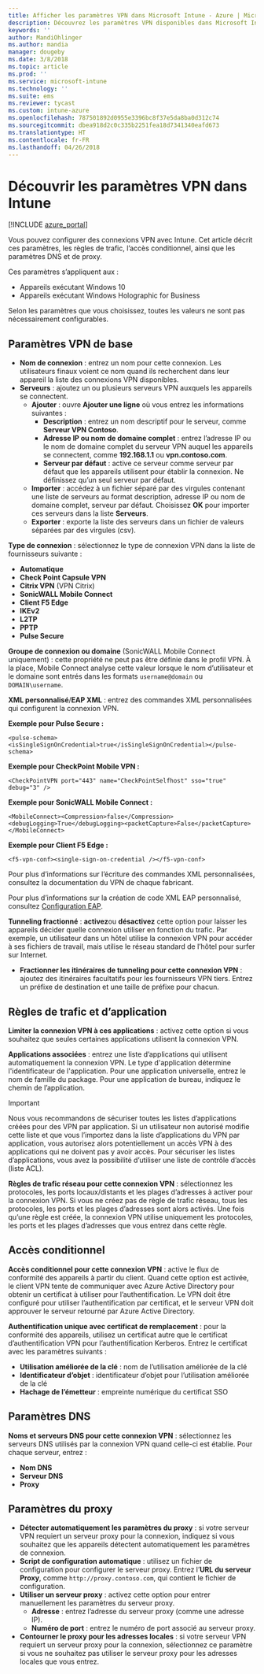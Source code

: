 ```yaml
---
title: Afficher les paramètres VPN dans Microsoft Intune - Azure | Microsoft Docs
description: Découvrez les paramètres VPN disponibles dans Microsoft Intune, à quoi ils servent et ce qu’ils font, notamment les règles de trafic, l’accès conditionnel et les paramètres DNS et de proxy pour les appareils Windows 10 et les appareils Windows Holographic for Business.
keywords: ''
author: MandiOhlinger
ms.author: mandia
manager: dougeby
ms.date: 3/8/2018
ms.topic: article
ms.prod: ''
ms.service: microsoft-intune
ms.technology: ''
ms.suite: ems
ms.reviewer: tycast
ms.custom: intune-azure
ms.openlocfilehash: 787501892d0955e3396bc8f37e5da8ba0d312c74
ms.sourcegitcommit: dbea918d2c0c335b2251fea18d7341340eafd673
ms.translationtype: HT
ms.contentlocale: fr-FR
ms.lasthandoff: 04/26/2018
---
```

# <a name="read-about-the-vpn-settings-in-intune"></a>Découvrir les paramètres VPN dans Intune

[!INCLUDE [azure_portal](./includes/azure_portal.md)]

Vous pouvez configurer des connexions VPN avec Intune. Cet article décrit ces paramètres, les règles de trafic, l’accès conditionnel, ainsi que les paramètres DNS et de proxy.

Ces paramètres s’appliquent aux :

- Appareils exécutant Windows 10
- Appareils exécutant Windows Holographic for Business

Selon les paramètres que vous choisissez, toutes les valeurs ne sont pas nécessairement configurables.

## <a name="base-vpn-settings"></a>Paramètres VPN de base

- **Nom de connexion** : entrez un nom pour cette connexion. Les utilisateurs finaux voient ce nom quand ils recherchent dans leur appareil la liste des connexions VPN disponibles.
- **Serveurs** : ajoutez un ou plusieurs serveurs VPN auxquels les appareils se connectent.
  - **Ajouter** : ouvre **Ajouter une ligne** où vous entrez les informations suivantes :
    - **Description** : entrez un nom descriptif pour le serveur, comme **Serveur VPN Contoso**.
    - **Adresse IP ou nom de domaine complet** : entrez l’adresse IP ou le nom de domaine complet du serveur VPN auquel les appareils se connectent, comme **192.168.1.1** ou **vpn.contoso.com**.
    - **Serveur par défaut** : active ce serveur comme serveur par défaut que les appareils utilisent pour établir la connexion. Ne définissez qu’un seul serveur par défaut.
  - **Importer** : accédez à un fichier séparé par des virgules contenant une liste de serveurs au format description, adresse IP ou nom de domaine complet, serveur par défaut. Choisissez **OK** pour importer ces serveurs dans la liste **Serveurs**.
  - **Exporter** : exporte la liste des serveurs dans un fichier de valeurs séparées par des virgules (csv).

**Type de connexion** : sélectionnez le type de connexion VPN dans la liste de fournisseurs suivante :

- **Automatique**
- **Check Point Capsule VPN**
- **Citrix VPN** (VPN Citrix)
- **SonicWALL Mobile Connect**
- **Client F5 Edge**
- **IKEv2**
- **L2TP**
- **PPTP**
- **Pulse Secure**

**Groupe de connexion ou domaine** (SonicWALL Mobile Connect uniquement) : cette propriété ne peut pas être définie dans le profil VPN. À la place, Mobile Connect analyse cette valeur lorsque le nom d’utilisateur et le domaine sont entrés dans les formats `username@domain` ou `DOMAIN\username`.

**XML personnalisé**/**EAP XML** : entrez des commandes XML personnalisées qui configurent la connexion VPN.

**Exemple pour Pulse Secure :**

```
<pulse-schema><isSingleSignOnCredential>true</isSingleSignOnCredential></pulse-schema>
```

**Exemple pour CheckPoint Mobile VPN :**

```
<CheckPointVPN port="443" name="CheckPointSelfhost" sso="true" debug="3" />
```

**Exemple pour SonicWALL Mobile Connect :**

```
<MobileConnect><Compression>false</Compression><debugLogging>True</debugLogging><packetCapture>False</packetCapture></MobileConnect>
```

**Exemple pour Client F5 Edge :**

```
<f5-vpn-conf><single-sign-on-credential /></f5-vpn-conf>
```

Pour plus d’informations sur l’écriture des commandes XML personnalisées, consultez la documentation du VPN de chaque fabricant.

Pour plus d’informations sur la création de code XML EAP personnalisé, consultez [Configuration EAP](https://docs.microsoft.com/windows/client-management/mdm/eap-configuration).

**Tunneling fractionné** : **activez**ou **désactivez** cette option pour laisser les appareils décider quelle connexion utiliser en fonction du trafic. Par exemple, un utilisateur dans un hôtel utilise la connexion VPN pour accéder à ses fichiers de travail, mais utilise le réseau standard de l’hôtel pour surfer sur Internet.
- **Fractionner les itinéraires de tunneling pour cette connexion VPN** : ajoutez des itinéraires facultatifs pour les fournisseurs VPN tiers. Entrez un préfixe de destination et une taille de préfixe pour chacun.

## <a name="apps-and-traffic-rules"></a>Règles de trafic et d’application

**Limiter la connexion VPN à ces applications** : activez cette option si vous souhaitez que seules certaines applications utilisent la connexion VPN.

**Applications associées** : entrez une liste d’applications qui utilisent automatiquement la connexion VPN. Le type d'application détermine l'identificateur de l'application. Pour une application universelle, entrez le nom de famille du package. Pour une application de bureau, indiquez le chemin de l’application.

>[!IMPORTANT]
>Nous vous recommandons de sécuriser toutes les listes d’applications créées pour des VPN par application. Si un utilisateur non autorisé modifie cette liste et que vous l’importez dans la liste d’applications du VPN par application, vous autorisez alors potentiellement un accès VPN à des applications qui ne doivent pas y avoir accès. Pour sécuriser les listes d’applications, vous avez la possibilité d’utiliser une liste de contrôle d’accès (liste ACL).

**Règles de trafic réseau pour cette connexion VPN** : sélectionnez les protocoles, les ports locaux/distants et les plages d’adresses à activer pour la connexion VPN. Si vous ne créez pas de règle de trafic réseau, tous les protocoles, les ports et les plages d’adresses sont alors activés. Une fois qu’une règle est créée, la connexion VPN utilise uniquement les protocoles, les ports et les plages d’adresses que vous entrez dans cette règle.

## <a name="conditional-access"></a>Accès conditionnel

**Accès conditionnel pour cette connexion VPN** : active le flux de conformité des appareils à partir du client. Quand cette option est activée, le client VPN tente de communiquer avec Azure Active Directory pour obtenir un certificat à utiliser pour l’authentification. Le VPN doit être configuré pour utiliser l’authentification par certificat, et le serveur VPN doit approuver le serveur retourné par Azure Active Directory.

**Authentification unique avec certificat de remplacement** : pour la conformité des appareils, utilisez un certificat autre que le certificat d’authentification VPN pour l’authentification Kerberos. Entrez le certificat avec les paramètres suivants :

- **Utilisation améliorée de la clé** : nom de l’utilisation améliorée de la clé
- **Identificateur d’objet** : identificateur d’objet pour l’utilisation améliorée de la clé
- **Hachage de l’émetteur** : empreinte numérique du certificat SSO

## <a name="dns-settings"></a>Paramètres DNS

**Noms et serveurs DNS pour cette connexion VPN** : sélectionnez les serveurs DNS utilisés par la connexion VPN quand celle-ci est établie.
Pour chaque serveur, entrez :
- **Nom DNS**
- **Serveur DNS**
- **Proxy**

## <a name="proxy-settings"></a>Paramètres du proxy

- **Détecter automatiquement les paramètres du proxy** : si votre serveur VPN requiert un serveur proxy pour la connexion, indiquez si vous souhaitez que les appareils détectent automatiquement les paramètres de connexion.
- **Script de configuration automatique** : utilisez un fichier de configuration pour configurer le serveur proxy. Entrez l’**URL du serveur Proxy**, comme `http://proxy.contoso.com`, qui contient le fichier de configuration.
- **Utiliser un serveur proxy** : activez cette option pour entrer manuellement les paramètres du serveur proxy.
  - **Adresse** : entrez l’adresse du serveur proxy (comme une adresse IP).
  - **Numéro de port** : entrez le numéro de port associé au serveur proxy.
- **Contourner le proxy pour les adresses locales** : si votre serveur VPN requiert un serveur proxy pour la connexion, sélectionnez ce paramètre si vous ne souhaitez pas utiliser le serveur proxy pour les adresses locales que vous entrez.
